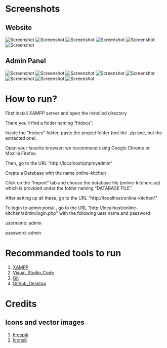 # Screenshots

## Website 
![Screenshot](/screenshots/1.png?raw=true "Screenshot")
![Screenshot](/screenshots/2.png?raw=true "Screenshot")
![Screenshot](/screenshots/3.png?raw=true "Screenshot")
![Screenshot](/screenshots/4.png?raw=true "Screenshot")
![Screenshot](/screenshots/5.png?raw=true "Screenshot")
![Screenshot](/screenshots/6.png?raw=true "Screenshot")


## Admin Panel
![Screenshot](/screenshots/7.png?raw=true "Screenshot")
![Screenshot](/screenshots/8.png?raw=true "Screenshot")
![Screenshot](/screenshots/9.png?raw=true "Screenshot")
![Screenshot](/screenshots/10.png?raw=true "Screenshot")
![Screenshot](/screenshots/11.png?raw=true "Screenshot")
![Screenshot](/screenshots/12.png?raw=true "Screenshot")
![Screenshot](/screenshots/13.png?raw=true "Screenshot")
![Screenshot](/screenshots/14.png?raw=true "Screenshot")


# How to run?

First install XAMPP server and open the installed directory 

There you’ll find a folder naming “htdocs”.

Inside the “htdocs” folder, paste the project folder (not the .zip one, but the extracted one).

Open your favorite browser; we recommend using Google Chrome or Mozilla Firefox.

Then, go to the URL “http://localhost/phpmyadmin“

Create a Database with the name online-kitchen

Click on the “Import” tab and choose the database file (online-kitchen.sql) which is provided under the folder naming “DATABASE FILE”.

After setting up all these, go to the URL “http://localhost/online-kitchen/"

To login to admin portal , go to the URL "http://localhost/online-kitchen/admin/login.php" with the following user name and password

username: admin

password: admin


# Recommanded tools to run
1. [XAMPP](https://www.apachefriends.org/download.html)
2. [Visual_Studio_Code](https://code.visualstudio.com/download)
3. [Git](https://git-scm.com/download/win)
4. [Github_Desktop](https://desktop.github.com/)

# Credits 
## Icons and vector images
1. [Freepik](https://www.freepik.com/)
1. [Icons8](https://icons8.com/)
